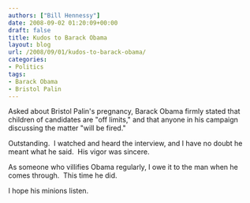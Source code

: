 ```yaml
---
authors: ["Bill Hennessy"]
date: 2008-09-02 01:20:09+00:00
draft: false
title: Kudos to Barack Obama
layout: blog
url: /2008/09/01/kudos-to-barack-obama/
categories:
- Politics
tags:
- Barack Obama
- Bristol Palin
---
```


Asked about Bristol Palin's pregnancy, Barack Obama firmly stated that children of candidates are "off limits," and that anyone in his campaign discussing the matter "will be fired."

Outstanding.  I watched and heard the interview, and I have no doubt he meant what he said.  His vigor was sincere.

As someone who villifies Obama regularly, I owe it to the man when he comes through.  This time he did.

I hope his minions listen.
